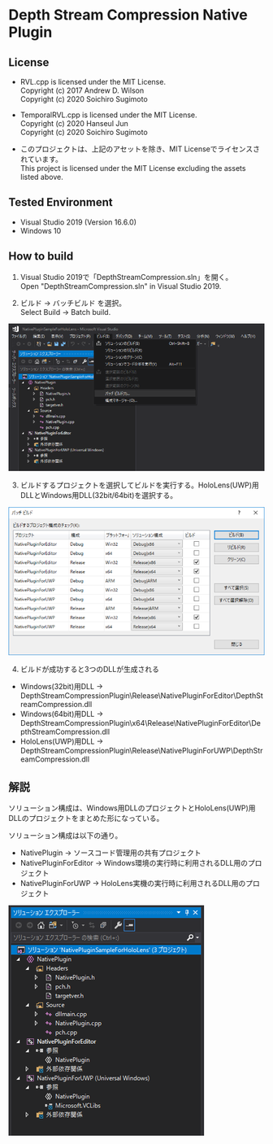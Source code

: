 # Depth Stream Compression Native Plugin

## License
- RVL.cpp is licensed under the MIT License.  
  Copyright (c) 2017 Andrew D. Wilson  
  Copyright (c) 2020 Soichiro Sugimoto  

- TemporalRVL.cpp is licensed under the MIT License.  
  Copyright (c) 2020 Hanseul Jun  
  Copyright (c) 2020 Soichiro Sugimoto  

- このプロジェクトは、上記のアセットを除き、MIT Licenseでライセンスされています。  
  This project is licensed under the MIT License excluding the assets listed above.

## Tested Environment
- Visual Studio 2019 (Version 16.6.0)
- Windows 10

## How to build
1. Visual Studio 2019で「DepthStreamCompression.sln」を開く。  
   Open "DepthStreamCompression.sln" in Visual Studio 2019.

2. ビルド -> バッチビルド を選択。  
   Select Build -> Batch build.

<img src="Images/Build01.png">

3. ビルドするプロジェクトを選択してビルドを実行する。HoloLens(UWP)用DLLとWindows用DLL(32bit/64bit)を選択する。

<img src="Images/Build02.png">

4. ビルドが成功すると3つのDLLが生成される
- Windows(32bit)用DLL -> DepthStreamCompressionPlugin\Release\NativePluginForEditor\DepthStreamCompression.dll
- Windows(64bit)用DLL -> DepthStreamCompressionPlugin\x64\Release\NativePluginForEditor\DepthStreamCompression.dll
- HoloLens(UWP)用DLL -> DepthStreamCompressionPlugin\Release\NativePluginForUWP\DepthStreamCompression.dll

## 解説
ソリューション構成は、Windows用DLLのプロジェクトとHoloLens(UWP)用DLLのプロジェクトをまとめた形になっている。

ソリューション構成は以下の通り。
- NativePlugin -> ソースコード管理用の共有プロジェクト
- NativePluginForEditor -> Windows環境の実行時に利用されるDLL用のプロジェクト
- NativePluginForUWP -> HoloLens実機の実行時に利用されるDLL用のプロジェクト

<img src="Images/Solution.png">
